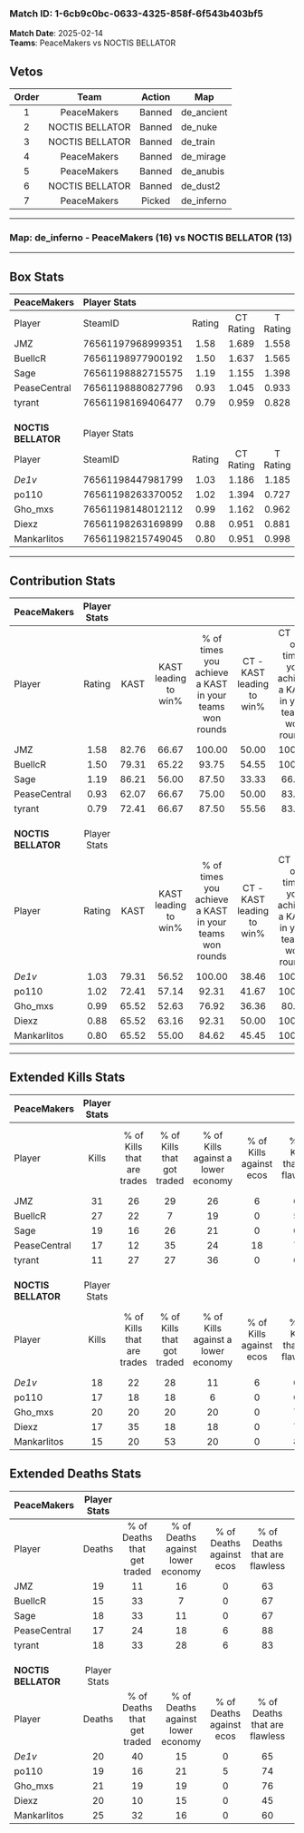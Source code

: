 ### Match ID: 1-6cb9c0bc-0633-4325-858f-6f543b403bf5  
**Match Date**: 2025-02-14  
**Teams**: PeaceMakers vs NOCTIS BELLATOR  

## Vetos  

| Order | Team | Action | Map |
| :---: | :--: | :----: | --- |
| 1 | PeaceMakers | Banned | de_ancient |
| 2 | NOCTIS BELLATOR | Banned | de_nuke |
| 3 | NOCTIS BELLATOR | Banned | de_train |
| 4 | PeaceMakers | Banned | de_mirage |
| 5 | PeaceMakers | Banned | de_anubis |
| 6 | NOCTIS BELLATOR | Banned | de_dust2 |
| 7 | PeaceMakers | Picked | de_inferno |

---  

### **Map**: de_inferno - PeaceMakers (16) vs NOCTIS BELLATOR (13)  
---  

## Box Stats  

| **PeaceMakers**     | Player Stats      |        |           |          |       |      |       |         |        |      |     |
| :- | :- | :-: | :-: | :-: | :-: | :-: | :-: | :-: | :-: | :-: | :-: |
| Player              | SteamID           | Rating | CT Rating | T Rating | KAST  | ADR  | Kills | Assists | Deaths | K/D  | HS% |
| JMZ                 | 76561197968999351 |  1.58  |   1.689   |  1.558   | 82.76 | 97.9 |  31   |    9    |   19   | 1.63 | 35  |
| BuellcR             | 76561198977900192 |  1.50  |   1.637   |  1.565   | 79.31 | 95.1 |  27   |    9    |   15   | 1.80 | 48  |
| Sage                | 76561198882715575 |  1.19  |   1.155   |  1.398   | 86.21 | 72.9 |  19   |    8    |   18   | 1.06 | 57  |
| PeaseCentral        | 76561198880827796 |  0.93  |   1.045   |  0.933   | 62.07 | 67.1 |  17   |    2    |   17   | 1.00 |  5  |
| tyrant              | 76561198169406477 |  0.79  |   0.959   |  0.828   | 72.41 | 55.1 |  11   |    9    |   18   | 0.61 | 54  |
|                     |                   |        |           |          |       |      |       |         |        |      |     |
|                     |                   |        |           |          |       |      |       |         |        |      |     |
|                     |                   |        |           |          |       |      |       |         |        |      |     |
| **NOCTIS BELLATOR** | Player Stats      |        |           |          |       |      |       |         |        |      |     |
| Player              | SteamID           | Rating | CT Rating | T Rating | KAST  | ADR  | Kills | Assists | Deaths | K/D  | HS% |
| _De1v_              | 76561198447981799 |  1.03  |   1.186   |  1.185   | 79.31 | 65.7 |  18   |    4    |   20   | 0.90 | 50  |
| po110               | 76561198263370052 |  1.02  |   1.394   |  0.727   | 72.41 | 74.3 |  17   |    9    |   19   | 0.89 | 64  |
| Gho_mxs             | 76561198148012112 |  0.99  |   1.162   |  0.962   | 65.52 | 71.9 |  20   |    3    |   21   | 0.95 | 50  |
| Diexz               | 76561198263169899 |  0.88  |   0.951   |  0.881   | 65.52 | 59.0 |  17   |    3    |   20   | 0.85 | 41  |
| Mankarlitos         | 76561198215749045 |  0.80  |   0.951   |  0.998   | 65.52 | 75.7 |  15   |    9    |   25   | 0.60 | 46  |
---  

## Contribution Stats  

| **PeaceMakers**     | Player Stats |       |                      |                                                        |                           |                                                             |                          |                                                            |
| :- | :-: | :-: | :-: | :-: | :-: | :-: | :-: | :-: |
| Player              |    Rating    | KAST  | KAST leading to win% | % of times you achieve a KAST in your teams won rounds | CT - KAST leading to win% | CT - % of times you achieve a KAST in your teams won rounds | T - KAST leading to win% | T - % of times you achieve a KAST in your teams won rounds |
| JMZ                 |     1.58     | 82.76 |        66.67         |                         100.00                         |           50.00           |                           100.00                            |          83.33           |                           100.00                           |
| BuellcR             |     1.50     | 79.31 |        65.22         |                         93.75                          |           54.55           |                           100.00                            |          75.00           |                           90.00                            |
| Sage                |     1.19     | 86.21 |        56.00         |                         87.50                          |           33.33           |                            66.67                            |          76.92           |                           100.00                           |
| PeaseCentral        |     0.93     | 62.07 |        66.67         |                         75.00                          |           50.00           |                            83.33                            |          87.50           |                           70.00                            |
| tyrant              |     0.79     | 72.41 |        66.67         |                         87.50                          |           55.56           |                            83.33                            |          75.00           |                           90.00                            |
|                     |              |       |                      |                                                        |                           |                                                             |                          |                                                            |
|                     |              |       |                      |                                                        |                           |                                                             |                          |                                                            |
|                     |              |       |                      |                                                        |                           |                                                             |                          |                                                            |
| **NOCTIS BELLATOR** | Player Stats |       |                      |                                                        |                           |                                                             |                          |                                                            |
| Player              |    Rating    | KAST  | KAST leading to win% | % of times you achieve a KAST in your teams won rounds | CT - KAST leading to win% | CT - % of times you achieve a KAST in your teams won rounds | T - KAST leading to win% | T - % of times you achieve a KAST in your teams won rounds |
| _De1v_              |     1.03     | 79.31 |        56.52         |                         100.00                         |           38.46           |                           100.00                            |          80.00           |                           100.00                           |
| po110               |     1.02     | 72.41 |        57.14         |                         92.31                          |           41.67           |                           100.00                            |          77.78           |                           87.50                            |
| Gho_mxs             |     0.99     | 65.52 |        52.63         |                         76.92                          |           36.36           |                            80.00                            |          75.00           |                           75.00                            |
| Diexz               |     0.88     | 65.52 |        63.16         |                         92.31                          |           50.00           |                           100.00                            |          77.78           |                           87.50                            |
| Mankarlitos         |     0.80     | 65.52 |        55.00         |                         84.62                          |           45.45           |                           100.00                            |          66.67           |                           75.00                            |
---  

## Extended Kills Stats  

| **PeaceMakers**     | Player Stats |                            |                            |                                    |                         |                              |                                 |                                       |                    |           |
| :- | :-: | :-: | :-: | :-: | :-: | :-: | :-: | :-: | :-: | :-: |
| Player              |    Kills     | % of Kills that are trades | % of Kills that got traded | % of Kills against a lower economy | % of Kills against ecos | % of Kills that are flawless | % of Kills that are close duels | % of Kills that are assisted by flash | Pistol Round Kills | AWP Kills |
| JMZ                 |      31      |             26             |             29             |                 26                 |            6            |              65              |                0                |                   0                   |         0          |     0     |
| BuellcR             |      27      |             22             |             7              |                 19                 |            0            |              59              |                0                |                   4                   |         0          |     3     |
| Sage                |      19      |             16             |             26             |                 21                 |            0            |              63              |                5                |                  16                   |         0          |     1     |
| PeaseCentral        |      17      |             12             |             35             |                 24                 |           18            |              71              |                0                |                  12                   |         8          |     0     |
| tyrant              |      11      |             27             |             27             |                 36                 |            0            |              64              |                0                |                   0                   |         0          |     0     |
|                     |              |                            |                            |                                    |                         |                              |                                 |                                       |                    |           |
|                     |              |                            |                            |                                    |                         |                              |                                 |                                       |                    |           |
|                     |              |                            |                            |                                    |                         |                              |                                 |                                       |                    |           |
| **NOCTIS BELLATOR** | Player Stats |                            |                            |                                    |                         |                              |                                 |                                       |                    |           |
| Player              |    Kills     | % of Kills that are trades | % of Kills that got traded | % of Kills against a lower economy | % of Kills against ecos | % of Kills that are flawless | % of Kills that are close duels | % of Kills that are assisted by flash | Pistol Round Kills | AWP Kills |
| _De1v_              |      18      |             22             |             28             |                 11                 |            6            |              61              |                0                |                   0                   |         0          |     0     |
| po110               |      17      |             18             |             18             |                 6                  |            0            |              65              |                0                |                   0                   |         0          |     1     |
| Gho_mxs             |      20      |             20             |             20             |                 20                 |            0            |              70              |                5                |                   0                   |         0          |     5     |
| Diexz               |      17      |             35             |             18             |                 18                 |            0            |              76              |                0                |                   6                   |         3          |     4     |
| Mankarlitos         |      15      |             20             |             53             |                 20                 |            0            |              80              |                0                |                   0                   |         2          |     0     |
## Extended Deaths Stats  

| **PeaceMakers**     | Player Stats |                             |                                   |                          |                               |                            |                           |               |
| :- | :-: | :-: | :-: | :-: | :-: | :-: | :-: | :-: |
| Player              |    Deaths    | % of Deaths that get traded | % of Deaths against lower economy | % of Deaths against ecos | % of Deaths that are flawless | % of Deaths that are close | % of Deaths while blinded | Deaths to AWP |
| JMZ                 |      19      |             11              |                16                 |            0             |              63               |             0              |             0             |       1       |
| BuellcR             |      15      |             33              |                 7                 |            0             |              67               |             0              |             0             |       0       |
| Sage                |      18      |             33              |                11                 |            0             |              67               |             6              |             6             |       3       |
| PeaseCentral        |      17      |             24              |                18                 |            6             |              88               |             0              |             0             |       0       |
| tyrant              |      18      |             33              |                28                 |            6             |              83               |             0              |             0             |       1       |
|                     |              |                             |                                   |                          |                               |                            |                           |               |
|                     |              |                             |                                   |                          |                               |                            |                           |               |
|                     |              |                             |                                   |                          |                               |                            |                           |               |
| **NOCTIS BELLATOR** | Player Stats |                             |                                   |                          |                               |                            |                           |               |
| Player              |    Deaths    | % of Deaths that get traded | % of Deaths against lower economy | % of Deaths against ecos | % of Deaths that are flawless | % of Deaths that are close | % of Deaths while blinded | Deaths to AWP |
| _De1v_              |      20      |             40              |                15                 |            0             |              65               |             0              |             5             |       2       |
| po110               |      19      |             16              |                21                 |            5             |              74               |             0              |             5             |       0       |
| Gho_mxs             |      21      |             19              |                19                 |            0             |              76               |             0              |             5             |       3       |
| Diexz               |      20      |             10              |                15                 |            0             |              45               |             0              |             5             |       2       |
| Mankarlitos         |      25      |             32              |                16                 |            0             |              60               |             4              |             8             |       1       |
